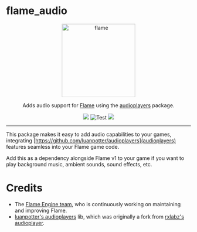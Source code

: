 # flame_audio

<p align="center">
  <a href="https://flame-engine.org">
    <img alt="flame" width="200px" src="https://user-images.githubusercontent.com/6718144/101553774-3bc7b000-39ad-11eb-8a6a-de2daa31bd64.png">
  </a>
</p>

<p align="center">
Adds audio support for <a href="https://github.com/flame-engine/flame">Flame</a> using the <a href="https://github.com/luanpotter/audioplayers">audioplayers</a> package.
</p>

<p align="center">
  <a title="Pub" href="https://pub.dartlang.org/packages/flame_audio" ><img src="https://img.shields.io/pub/v/flame_audio.svg?style=popout&include_prereleases" /></a>
  <img src="https://github.com/flame-engine/flame_audio/workflows/Lint/badge.svg?branch=master&event=push" alt="Test" />
  <a title="Discord" href="https://discord.gg/pxrBmy4" ><img src="https://img.shields.io/discord/509714518008528896.svg" /></a>
</p>

---

This package makes it easy to add audio capabilities to your games, integrating [https://github.com/luanpotter/audioplayers](audioplayers) features seamless into your Flame game code.

Add this as a dependency alongside Flame v1 to your game if you want to play background music, ambient sounds, sound effects, etc.

# Credits

 * The [Flame Engine team](https://github.com/orgs/flame-engine/people), who is continuously working on maintaining and improving Flame.
 * [luanpotter's audioplayers](https://github.com/luanpotter/audioplayer) lib, which was originally a fork from [rxlabz's audioplayer](https://github.com/rxlabz/audioplayer).
